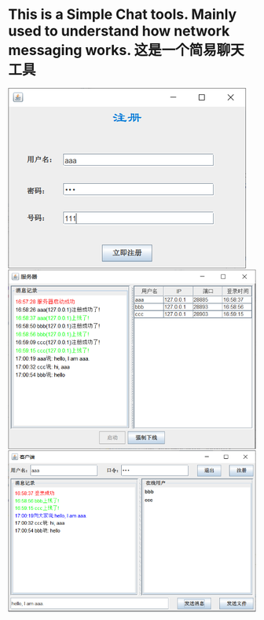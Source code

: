 # This is a Simple Chat tools. Mainly used to understand how network messaging works. 这是一个简易聊天工具
![image](https://github.com/isxc/SimpleChat/blob/master/screenshot/register.jpg)
![image](https://github.com/isxc/SimpleChat/blob/master/screenshot/server.jpg)
![image](https://github.com/isxc/SimpleChat/blob/master/screenshot/client.jpg)
